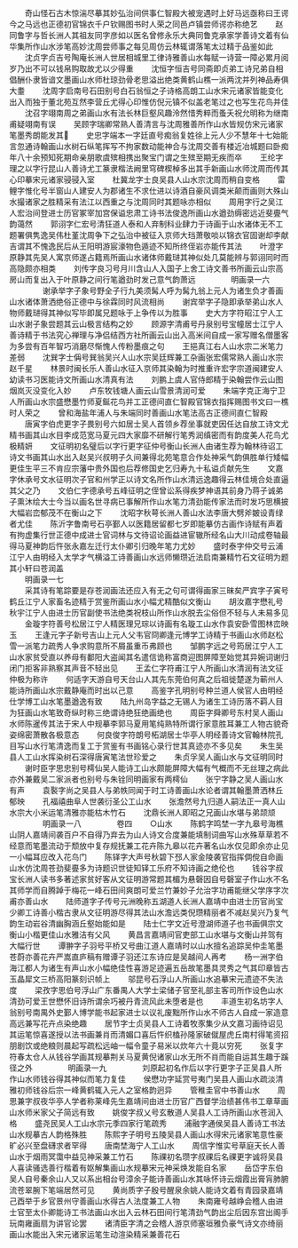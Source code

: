 <!-- { "loadSidebar": true } -->
　　奇山怪石古木惊湍尽摹其妙弘治间供事仁智殿大被宠遇时上好马远亟称曰王谔今之马远也正德初官锦衣千户钦赐图书时人荣之同邑卢镇尝师谔亦称绝艺
　　赵同鲁字与哲长洲人其祖友同字彦如以医名曾修永乐大典同鲁克承家学善诗文着有仙华集所作山水涉笔高妙沈周尝师事之每见周仿云林辄谓落笔太过精于品鉴如此
　　沈贞字贞吉号陶庵长洲人世居相城里工律诗雅善山水每赋一诗营一障必累月阅岁乃出不可以钱帛购取故尤以少得重
　　沈恒字恒吉号同斋即贞弟工诗兄弟自相倡酬仆隶皆谙文墨画山水师杜琼劲骨老思溢出绝类黄鹤山樵一派两沈并列神品寿俱大耋
　　沈周字启南号石田别号白石翁恒之子诗格高朗工山水宋元诸家皆能变化出入而独于董北苑互然李营丘尤得心印惟仿倪元镇不似盖老笔过之也写生花鸟并佳
　　沈召字翊南周之弟画山水有法长林巨壑风趣泠然惜秀粹而蚤夭祝允明称为继南甫疑翊南有误
　　吴顾字瑞卿常熟人善清言与沈周雅善所作山水皆规仿宋元诸家笔墨秀朗能发其
　　史忠字端本一字廷直号痴翁复姓徐上元人少不慧年十七始能言忽通诗翰画山水树石纵笔挥写不拘家数动能神合与沈周交善有楼近冶城题曰卧痴年八十余预知死期命亲朋歌虞殡相携出聚宝门谓之生殡至期无疾而卒
　　王纶字理之以字行昆山人善诗尤工篆隶楷法阙里穹碑楔棹多出其手新画山水师沈周而传其心印摹宋元诸家骎骎入室
　　杜冀龙字士良吴县人山水宗沈周而稍自变格
　　雷鲤字惟化号半窗山人建安人为郡诸生不求仕进以诗酒自豪风调类米颠而画则大殊山水撮诸家之胜精采有法江以西重之与沈周同时其题咏亦相似
　　周用字行之吴江人宏治间登进士历官冢宰加宫保谥忠肃工诗书法俊逸所画山水遒劲缛密远近斐亹气韵蔼然
　　郭诩字仁宏号清狂道人泰和人弃制科业肆力于诗画于山水诸体无不工题署俱隽逸吴伟杜堇沈周争下之弘治中被征入京师大珰萧敬啖以锦衣官固谢却李献吉谓其不愧逸民后从王阳明游宸濠物色遁迹不知所终侄岩亦能传其法
　　叶澄字原静其先吴人寓京师遂占籍焉所画山水诸体师戴琎其神似处几莫能辨与郭诩同时而高隐颇亦相类
　　刘传字良习号月川含山人入国子上舍工诗文善书所画云山宗高房山而复出入于叶原静之间行笔遒劲时发己意气韵萧远
　　
　　明画录一六
　　
　　谢承举字子象号野全子行九美须髯人呼为髯九翁上元人为诸生负才善画山水诸体萧洒绝俗正德中与徐霖同时风流相尚
　　谢宾举字子隐即承举弟山水人物师戴琎得其神似写毕即属兄题咏于上争传以为胜事
　　史大方字符昭江宁人工山水谢子象尝题其云山极言结构之妙
　　顾源字清甫号丹泉别号宝幢居士江宁人善诗精于书法究心禅理与净侣结西方社所画云山出入高米间自成一家写赠名僧墨客为多尝有百年智巧消磨尽惭愧人传粉墨痕之句
　　王挹真江右人山水宗二米笔力差弱
　　沈巽字士偁号巽翁吴兴人山水宗吴廷辉兼工杂画张宏儒常熟人画山水宗赵千星
　　林景时闽长乐人善山水征入京师其染翰为时推重许宏字宗道闽建安人幼读书习医能诗文所画山水清真有法
　　刘鹏上虞人官侍郎精于染翰尝作云山图烟岚灭没变化入妙
　　卢东牧钱塘人画云山雪景清润可爱
　　朱端字克正海宁卫人所画山水宗盛懋墨竹师夏鋋花鸟并工正德间直仁智殿官锦衣指挥赐图书文曰一樵时人荣之
　　曾和海盐年浦人与朱端同时善画山水笔法高古正德间直仁智殿
　　唐寅字伯虎更字子畏别号六如居士吴人首领乡荐坐事就吏因任达自放工诗文尤精书画其山水目李成范宽马夏元四大家靡不研解行笔秀润缜密而有韵度美人花鸟尤极精妍
　　文征明初名璧后以字行更字征仲号衡山长洲人由诸生荐为翰林待诏工诗文书画其山水出入赵吴兴叔明子久间兼得北苑笔意合作处神采气韵俱胜单行矮幅更佳生平三不肯应宗藩中贵外国也后荐修国史乞归寿九十私谥贞献先生
　　文嘉字休承号文水征明次子官和州学正以诗文名所作山水清远逸趣得云林佳境合处直逼其父之乃
　　文伯仁字德承号五峰征明之侄曾讼系得疾梦神语其前身乃蒋子诚弟子熏沐绘大士今当以画名世寻病已事解所作山水笔力清劲能传家法而时发巧思横披大幅岩峦郁茂不在衡山之下
　　沈昭字秋萼长洲人善山水法李唐大劈斧皴设青绿者尤佳
　　陈沂字鲁南号石亭鄞人以医籍居留都七岁即能摹仿古画作诗赋有声着有拘虚集行世正德中成进士官词林与文待诏论画益进宦辙所经名山大川动成卷轴最得马夏神韵后忤张永嘉左迁行太仆卿引归晚年笔力尤妙
　　盛时泰字仲交号云浦江宁人由明经入太学才气横溢工诗善画山水远师懒瓒近法启南兼精竹石文征明为题其小轩曰苍润盖																		
　　明画录一七
　　																	
　　采其诗有笔踪要是存苍润画法还应入有无之句可谓得画家三昧矣严宾字子寅号鹤丘江宁人家畜名迹精于赏鉴所画山水小幅尤精酷似文衡山
　　胡汝嘉字懋礼号秋宇江宁人由进士历官副使书法绝类祝枝山所作山水脱去尘俗但不轻与人未易多见
　　金璇字符善号松居江宁人精医理兄琮以诗画有名璇工山水作袁安卧雪图林峦映玉
　　王逢元字子新号吉山上元人父韦官冏卿逢元博学工诗精于书画山水师赵松雪一派笔力疏秀人争求购意所不屑虽重币弗顾也
　　邹鹏字远之号筠居江宁人工山水家贫受直以养母有鄱阳大盗闻其名遣信诡称富商迎图屏障至始觉其异婉词谢归闭门拒客非熟察其声音不轻出见
　　王孟仁字符甫江宁人所画山水清润有法文征仲极为称许
　　何适字天游自号天台山人其先东莞伯何真之后祖徙楚遂为蕲州人能诗所画山水宗戴静庵而时出以己意
　　高鉴字孔明别号种兰道人侯官人由明经仕学博工山水笔墨遒逸有致
　　陆九州岛字益之无锡人为诸生工诗历落不羁人目为狂画山水笔致奇纵时称三绝谓诗绝狂绝画绝也
　　周臣字舜卿号东村吴人画山水师陈暹传其法于宋人中规摹李郭马夏用笔纯熟特所谓行家意胜耳兼工人物古貌奇姿绵密萧散各极意态
　　何良俊字符朗号柘湖居士华亭人明经善诗文官翰林院孔目写山水行笔清逸而复工于赏鉴有书画铭心录行世其真迹亦不多见矣
　　朱生吴县人工山水挥染树石深得唐寅笔法世珍爱之
　　朱贞孚吴人画山水与文征明同时
　　谢时臣字思忠别号樗仙吴人能诗工山水颇能屏障大幅有气概而不无丝理之病此亦外兼戴吴二家派者也别号与朱铨同明画家有两樗仙
　　张宁字静之吴人画山水有声
　　袁褧字尚之吴县人与弟帙同闻于时工诗善画山水论者谓其翰墨萧洒林丘郁映
　　孔福禧曲阜人世袭衍圣公工山水
　　张澹然号九归道人嗣法正一真人山水宗大小米运笔清雅亦能枯木竹石
　　沈鼎长洲人即昭之兄画山水堪与弟颉颃
　　
　　明画录一八
　　
　　卷四
　　○山水
　　陈鹤字鸣埜一字九皋号海樵山阴人嘉靖间袭百户不自得乃弃去为山人诗文合度兼能填制词曲写山水殊草草若不经意而笔墨流动于颓放中复存规抚兼工花卉陈九皋以花卉著名山水仅见即余亦止见一小幅耳应改入花鸟门
　　陈铎字大声号秋碧下邳人家金陵袭官指挥倜傥自命画山水仿沈周苍劲斐亹多为诗题识世徒知铎工乐府不知诗画之绝伦也
　　钱谷字叔宝长洲人读书多著述家贫好客从文征明游常题其楣为悬磬因自号磬室子作山水不名其师学而自腾踔于梅花一峰石田间爽朗可爱兰竹兼妙子允治字功甫能继父学序字次甫亦善山水
　　陆师道字子传号元洲晚称五湖道人长洲人嘉靖中由进士历官尚宝少卿工诗善小楷古隶从文征明游尽得其法山水澹远类倪瓒精丽者不减赵吴兴乃复气韵生动岩谷清幽胸涵丘壑始能如是
　　陆士仁字文近号澄湖师道子也书画俱宗文衡山小楷更佳山水雅洁有父风
　　黄昌言嘉靖间官吏部工山水堪与文衡山并驾有大幅行世
　　谭翀字子羽号平桥又号曲江道人嘉靖时以山水擅名追踪吴仲圭笔墨苍蔚亦善花卉严嵩直庐稿有赠谭子羽还江东诗应是吴越间人再考
　　杨一洲字伯海江都人为诸生有声山水小幅绝佳性喜游足迹遍五岳故笔墨具灵秀之气其印章皆古玉晶犀文三桥高阳篆刻识帧上
　　邬昆号石浮山人所画山水追摹宋元遗迹不失法度
　　梁孜字思伯号浮山广东番禺人大学士梁储子官至礼部主客司所作设色山水清劲可爱王世懋怀旧诗所谓余巧被丹青流风此未堕者是也
　　丰道生初名坊字人翁别号南禺外史鄞人博学能书起家进士以议礼废黜所作山水不师古人自成一家造意高远兼写花卉点染绝趣
　　居节字士贞吴县人工诗着牧豕集少从文嘉习画待诏见其运笔惊喜遂授以法书画兼肖而清媚口喜后忤织榼孙隆家破僦屋虎丘南村得笔资招朋剧饮或绝粮则晨起写疏松远岫一幅令童子易米以炊年六十竟以穷死
　　张复字符春太仓人从钱谷学画其规摹荆关马夏黄倪诸家山水无所不肖而能自运其生趣于蹊径之外
　　
　　明画录一九
　　
　　刘原起初名作后以字行更字子正吴县人所作山水师钱谷得其神似而笔力复佳
　　侯懋功字延赏号夷门吴县人画山水疏淡清雅初师钱谷后宗一峰黄鹤辄入元人之室格韵迥异
　　管稚圭官中书善山水
　　周思兼字叔夜华亭人学者称莱峰先生嘉靖间由进士历官广西督学治绩甚伟书工章草画山水师米家父子简远有致
　　姚俊字叔乂号玄散道人吴县人工诗所画山水苍润入格
　　盛尧民吴人工山水宗元季四家行笔疏秀
　　浦融字通侯吴县人善诗工书法山水规摹古人韵格殊胜
　　陈熙字子明号五陵吴县人画山水得宋元诸家笔意性豪旷必兴至盘礴求者罕得
　　唐南埜海宁人工山水
　　周信字惟实号草庭天长人善山水于烟雨冥霭中益见神采兼工竹石
　　陈祼初名瓒字叔祼后名祼更字诚将吴县人喜读骚选善行楷着有妪解集画山水规摹宋元神采焕发能自名家
　　岳岱字东伯吴人自号秦余山人又以系出相台号漳余子能诗善画山水其咏怀诗云烟霞出膏肓肺腑流苍翠腕下笔端居然可见
　　黄尚质字子殷号醒泉余姚人能诗文着有青园录嘉靖己酉举于乡官景州守善画山水得古人法度兼工人物
　　朱南雍号越峥会稽人由进士官至太仆卿能诗工书法画山水出入云林石田间行笔清劲气韵出尘后因东宫出阁手玩南雍画扇为讲官论罢
　　诸清臣字清之会稽人游京师塞垣雅负豪气诗文亦绮丽画山水能出入宋元诸家运笔生动渲染精采兼善花石
